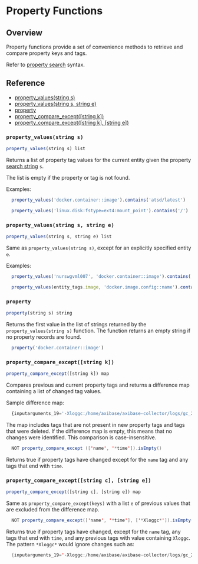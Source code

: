 # Property Functions

## Overview

Property functions provide a set of convenience methods to retrieve and compare property keys and tags.

Refer to [property search](property-search.md) syntax.

## Reference

* [property_values(string s)](#property_valuesstring-s)
* [property_values(string s, string e)](#property_valuesstring-s-string-e)
* [property](#property)
* [property_compare_except([string k])](#property_compare_exceptstring-k)
* [property_compare_except([string k], [string e])](#property_compare_exceptstring-c-string-e)


### `property_values(string s)`

```javascript
property_values(string s) list
```
Returns a list of property tag values for the current entity given the property [search string](property-search.md) `s`.

The list is empty if the property or tag is not found.

Examples:

```javascript
  property_values('docker.container::image').contains('atsd/latest')
```

```javascript
  property_values('linux.disk:fstype=ext4:mount_point').contains('/')
```

### `property_values(string s, string e)`

```javascript
property_values(string s, string e) list
```

Same as `property_values(string s)`, except for an explicitly specified entity `e`.

Examples:

```javascript
  property_values('nurswgvml007', 'docker.container::image').contains('atsd/latest')
```

```javascript
  property_values(entity_tags.image, 'docker.image.config::name').contains('atsd/latest')
```

### `property`

```javascript
property(string s) string
```
Returns the first value in the list of strings returned by the `property_values(string s)` function. The function returns an empty string if no property records are found.

```javascript
  property('docker.container::image')
```

### `property_compare_except([string k])`

```javascript
property_compare_except([string k]) map
```
Compares previous and current property tags and returns a difference map containing a list of changed tag values.

Sample difference map:

```javascript
  {inputarguments_19='-Xloggc:/home/axibase/axibase-collector/logs/gc_29286.log' -> '-Xloggc:/home/axibase/axibase-collector/logs/gc_13091.log'}
```

The map includes tags that are not present in new property tags and tags that were deleted.
If the difference map is empty, this means that no changes were identified.
This comparison is case-insensitive.

```java
  NOT property_compare_except (['name', '*time']).isEmpty()
```

Returns true if property tags have changed except for the `name` tag and any tags that end with `time`.

### `property_compare_except([string c], [string e])`

```javascript
property_compare_except([string c], [string e]) map
```

Same as `property_compare_except(keys)` with a list `e` of previous values that are excluded from the difference map.

```java
  NOT property_compare_except(['name', '*time'], ['*Xloggc*']).isEmpty()
```

Returns true if property tags have changed, except for the `name` tag, any tags that end with `time`, and any previous tags with value containing `Xloggc`. The pattern `*Xloggc*` would ignore changes such as:

``` java
  {inputarguments_19='-Xloggc:/home/axibase/axibase-collector/logs/gc_29286.log'-> '-Xloggc:/home/axibase/axibase-collector/logs/gc_13091.log'}
```